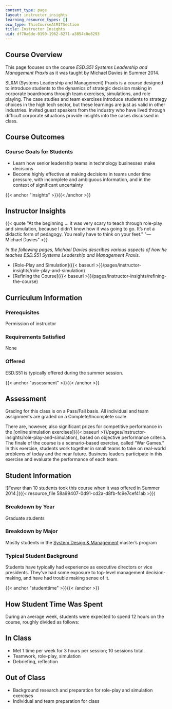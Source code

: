 ```yaml
---
content_type: page
layout: instructor_insights
learning_resource_types: []
ocw_type: ThisCourseAtMITSection
title: Instructor Insights
uid: df70a6de-0190-1962-8271-a3854c0e8293
---
```


Course Overview
---------------

This page focuses on the course _ESD.S51 Systems Leadership and Management Praxis_ as it was taught by Michael Davies in Summer 2014.

SL&M (Systems Leadership and Management) Praxis is a course designed to introduce students to the dynamics of strategic decision making in corporate boardrooms through team exercises, simulations, and role playing. The case studies and team exercises introduce students to strategy choices in the high tech sector, but these learnings are just as valid in other industries. Invited guest speakers from the industry who have lived through difficult corporate situations provide insights into the cases discussed in class.

Course Outcomes
---------------

### Course Goals for Students

*   Learn how senior leadership teams in technology businesses make decisions
*   Become highly effective at making decisions in teams under time pressure, with incomplete and ambiguous information, and in the context of significant uncertainty

{{< anchor "insights" >}}{{< /anchor >}}

Instructor Insights
-------------------

{{< quote "At the beginning … it was very scary to teach through role-play and simulation, because I didn’t know how it was going to go. It’s not a didactic form of pedagogy. You really have to think on your feet." "—Michael Davies" >}}

_In the following pages, Michael Davies describes various aspects of how he teaches _ESD.S51 Systems Leadership and Management Praxis_._

*   [Role-Play and Simulation]({{< baseurl >}}/pages/instructor-insights/role-play-and-simulation)
*   [Refining the Course]({{< baseurl >}}/pages/instructor-insights/refining-the-course)

Curriculum Information
----------------------

### Prerequisites

Permission of instructor

### Requirements Satisfied

None

### Offered

ESD.S51 is typically offered during the summer session.

{{< anchor "assessment" >}}{{< /anchor >}}

Assessment
----------

Grading for this class is on a Pass/Fail basis. All individual and team assignments are graded on a Complete/Incomplete scale.

There are, however, also significant prizes for competitive performance in the [online simulation exercises]({{< baseurl >}}/pages/instructor-insights/role-play-and-simulation), based on objective performance criteria. The finale of the course is a scenario-based exercise, called “War Games.” In this exercise, students work together in small teams to take on real-world problems of today and the near future. Business leaders participate in this exercise and evaluate the performance of each team.

Student Information
-------------------

![Fewer than 10 students took this course when it was offered in Summer 2014.]({{< resource_file 58a99407-0d91-cd2a-d8fb-fc9e7cef41ab >}})

### Breakdown by Year

Graduate students

### Breakdown by Major

Mostly students in the [System Design & Management](https://sdm.mit.edu/) master’s program

### Typical Student Background

Students have typically had experience as executive directors or vice presidents. They’ve had some exposure to top-level management decision-making, and have had trouble making sense of it.

{{< anchor "studenttime" >}}{{< /anchor >}}

How Student Time Was Spent
--------------------------

During an average week, students were expected to spend 12 hours on the course, roughly divided as follows:

In Class
--------

*   Met 1 time per week for 3 hours per session; 10 sessions total.
*   Teamwork, role-play, simulation
*   Debriefing, reflection

Out of Class
------------

*   Background research and preparation for role-play and simulation exercises
*   Individual and team preparation for class